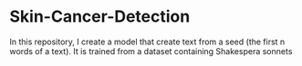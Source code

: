 # Skin-Cancer-Detection
In this repository, I create a model that create text from a seed (the first n words of a text). It  is trained from a dataset containing Shakespera sonnets
